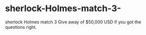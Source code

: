 # sherlock-Holmes-match-3-
sherlock Holmes match 3 Give away of $50,000 USD if you got the questions right. 

